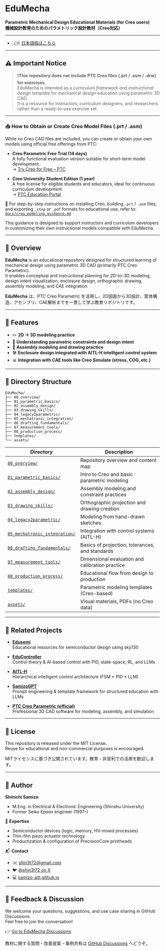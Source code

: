 # EduMecha

**Parametric Mechanical Design Educational Materials (for Creo users)**  
**機械設計教育のためのパラメトリック設計教材（Creo対応）**

---

- 🇯🇵 [日本語版はこちら](./README.md)

---

## ⚠️ Important Notice

> ❗️**This repository does not include PTC Creo files (.prt / .asm / .drw) for exercises.**  
> EduMecha is intended as a *curriculum framework and instructional design template* for mechanical design education using parametric 3D CAD.  
> It is a resource for instructors, curriculum designers, and researchers rather than a ready-to-use exercise set.

---

### 📥 How to Obtain or Create Creo Model Files (.prt / .asm)

While no Creo CAD files are included, you can create or obtain your own models using official free offerings from PTC:

- **Creo Parametric Free Trial (14 days)**  
  A fully functional evaluation version suitable for short-term model development.  
  → [Try Creo for Free – PTC](https://www.ptc.com/en/try-and-buy/free-trials)

- **Creo University Student Edition (1 year)**  
  A free license for eligible students and educators, ideal for continuous curriculum development.  
  → [PTC Education Portal](https://www.ptc.com/en/education/free-software/creo-university-download)

📄 For step-by-step instructions on installing Creo, building `.prt` / `.asm` files, and exporting `.step` or `.pdf` formats for educational use, refer to:  
[`docs/creo_modeling_guidance.md`](../docs/creo_modeling_guidance.md)

This guidance is designed to support instructors and curriculum developers in customizing their own instructional models compatible with EduMecha.

---

## 📘 Overview

**EduMecha** is an educational repository designed for structured learning of mechanical design using parametric 3D CAD (primarily PTC Creo Parametric).  
It enables conceptual and instructional planning for 2D-to-3D modeling, design intent visualization, enclosure design, orthographic drawing, assembly modeling, and CAE integration.

**EduMecha** は、PTC Creo Parametric を活用し、2D図面から3D設計、筐体構造、アセンブリ、CAE解析までを一貫して学ぶ教育リポジトリです。

---

## 🔧 Features

- ✏️ **2D → 3D modeling practice**  
- 📐 **Understanding parametric constraints and design intent**  
- 🧩 **Assembly modeling and drawing practice**  
- 🛠 **Enclosure design integrated with AITL-H intelligent control system**  
- 📊 **Integration with CAE tools like Creo Simulate (stress, COG, etc.)**

---

## 🧱 Directory Structure

```text
EduMecha/
├── 00_overview/                 
├── 01_parametric_basics/        
├── 02_assembly_design/          
├── 03_drawing_skills/           
├── 04_legacy2parametric/        
├── 05_mechatronic_integration/  
├── 06_drafting_fundamentals/    
├── 07_measurement_tools/        
├── 08_production_process/       
├── templates/                   
└── assets/                      
```

| Directory | Description |
|-----------|-------------|
| [`00_overview/`](./00_overview/)                 | Repository overview and content map |
| [`01_parametric_basics/`](./01_parametric_basics/)        | Intro to Creo and basic parametric modeling |
| [`02_assembly_design/`](./02_assembly_design/)          | Assembly modeling and constraint practices |
| [`03_drawing_skills/`](./03_drawing_skills/)           | Orthographic projection and drawing creation |
| [`04_legacy2parametric/`](./04_legacy2parametric/)        | Modeling from hand-drawn sketches |
| [`05_mechatronic_integration/`](./05_mechatronic_integration/)  | Integration with control systems (AITL-H) |
| [`06_drafting_fundamentals/`](./06_drafting_fundamentals/)    | Basics of projection, tolerances, and standards |
| [`07_measurement_tools/`](./07_measurement_tools/)        | Dimensional evaluation and calibration practice |
| [`08_production_process/`](./08_production_process/)       | Educational flow from design to production |
| [`templates/`](./templates/)                   | Parametric modeling templates (Creo-based) |
| [`assets/`](./assets/)                         | Visual materials, PDFs (no Creo data) |

---

## 🔗 Related Projects

- [**Edusemi**](https://github.com/Samizo-AITL/Edusemi-v4x)  
  Educational resources for semiconductor design using sky130

- [**EduController**](https://github.com/Samizo-AITL/EduController)  
  Control theory & AI-based control with PID, state-space, RL, and LLMs

- [**AITL-H**](https://github.com/Samizo-AITL/AITL-H)  
  Hierarchical intelligent control architecture (FSM × PID × LLM)

- [**SamizoGPT**](https://github.com/Samizo-AITL/SamizoGPT)  
  Prompt engineering & template framework for structured education with LLMs

- [**PTC Creo Parametric (official)**](https://www.ptc.com/en/products/creo)  
  Professional 3D CAD software for modeling, assembly, and simulation

---

## 📜 License

This repository is released under the MIT License.  
Reuse for educational and non-commercial purposes is encouraged.

MITライセンスに基づき公開されています。教育・非営利での活用を歓迎します。

---

## 👤 Author

**Shinichi Samizo**  
- M.Eng. in Electrical & Electronic Engineering (Shinshu University)  
- Former Seiko Epson engineer (1997–)

📌 **Expertise**  
- Semiconductor devices (logic, memory, HV-mixed processes)  
- Thin-film piezo actuator technology  
- Productization & configuration of PrecisionCore printheads

📬 **Contact**  
- ✉️ [shin3t72@gmail.com](mailto:shin3t72@gmail.com)  
- 🐦 [@shin3t72 on X](https://x.com/shin3t72)  
- 💻 [samizo-aitl.github.io](https://samizo-aitl.github.io/)

---

## 💬 Feedback & Discussion

We welcome your questions, suggestions, and use case sharing in GitHub Discussions.  
Feel free to join the conversation!

👉 [Go to EduMecha Discussions](https://github.com/Samizo-AITL/EduMecha/discussions)

教材に関する質問・改善提案・事例共有は [GitHub Discussions](https://github.com/Samizo-AITL/EduMecha/discussions) へどうぞ。
